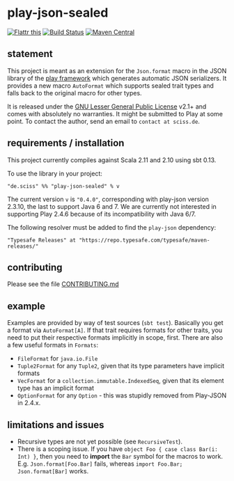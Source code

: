 # play-json-sealed

[![Flattr this](http://api.flattr.com/button/flattr-badge-large.png)](https://flattr.com/submit/auto?user_id=sciss&url=https%3A%2F%2Fgithub.com%2FSciss%2Fplay-json-sealed&title=play-json-sealed&language=Scala&tags=github&category=software)
[![Build Status](https://travis-ci.org/Sciss/play-json-sealed.svg?branch=master)](https://travis-ci.org/Sciss/play-json-sealed)
[![Maven Central](https://maven-badges.herokuapp.com/maven-central/de.sciss/play-json-sealed_2.11/badge.svg)](https://maven-badges.herokuapp.com/maven-central/de.sciss/play-json-sealed_2.11)

## statement

This project is meant as an extension for the `Json.format` macro in the JSON library of the [play framework](https://github.com/mandubian/play-json-alone) which  generates automatic JSON serializers. It provides a new macro `AutoFormat` which supports sealed trait types and falls back to the original macro for other types.

It is released under the [GNU Lesser General Public License](https://raw.github.com/Sciss/play-json-sealed/master/LICENSE) v2.1+ and comes with absolutely no warranties. It might be submitted to Play at some point. To contact the author, send an email to `contact at sciss.de`.

## requirements / installation

This project currently compiles against Scala 2.11 and 2.10 using sbt 0.13.

To use the library in your project:

    "de.sciss" %% "play-json-sealed" % v

The current version `v` is `"0.4.0"`, corresponding with play-json version 2.3.10, the
last to support Java 6 and 7. We are currently not interested in supporting
Play 2.4.6 because of its incompatibility with Java 6/7.

The following resolver must be added to find the `play-json` dependency:

    "Typesafe Releases" at "https://repo.typesafe.com/typesafe/maven-releases/"

## contributing

Please see the file [CONTRIBUTING.md](CONTRIBUTING.md)

## example

Examples are provided by way of test sources (`sbt test`). Basically you get a format via `AutoFormat[A]`. If that trait requires formats for other traits, you need to put their respective formats implicitly in scope, first. There are also a few useful formats in `Formats`:

- `FileFormat` for `java.io.File`
- `Tuple2Format` for any `Tuple2`, given that its type parameters have implicit formats
- `VecFormat` for a `collection.immutable.IndexedSeq`, given that its element type has an implicit format
- `OptionFormat` for any `Option` - this was stupidly removed from Play-JSON in 2.4.x.

## limitations and issues

- Recursive types are not yet possible (see `RecursiveTest`).
- There is a scoping issue. If you have `object Foo { case class Bar(i: Int) }`, then you need to __import__ the `Bar` symbol for the macros to work. E.g. `Json.format[Foo.Bar]` fails, whereas `import Foo.Bar; Json.format[Bar]` works.
